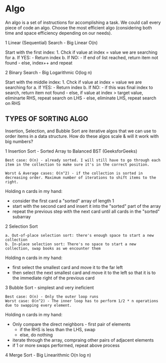 # Algo

An algo is a set of instructions for accomplishing a task. We could call every piece of code an algo. 
Choose the most efficient algo (considering both time and space efficiency depending on our needs).

1 Linear (Sequential) Search - Big Linear O(n)

Start with the first index:
    1. Chck if value at index = value we are searching for
        a. If YES:
            - Return index 
        b. If NO: 
            - If end of list reached, return item not found
            - else, index++ and repeat 


2 Binary Search - Big Logarithmic O(log n)

Start with the middle index:
    1. Chck if value at index = value we are searching for
        a. If YES:
            - Return index 
        b. If NO: 
            - if this was final index to search, return item not found
            - else, if value at index > target value, eliminarte RHS, repeat search on LHS
            - else, eliminate LHS, repeat search on RHS

## TYPES OF SORTING ALGO

Insertion, Selection, and Bubble Sort are iterative algos that we can use to order items in a data structure. How do these algos scale & will it work with big numbers?

1 Insertion Sort - Sorted Array to Balanced BST (GeeksforGeeks)

    Best case: O(n) - already sorted. I will still have to go through each item in the collection to make sure it's in the correct position. 

    Worst & Average cases: O(n^2) - if the collection is sorted in decreasing order. Maximum number of iterations to shift items to the right.

Holding n cards in my hand:

- consider the first card a "sorted" array of length 1
- start with the second card and insert it into the "sorted" part of the array
- repeat the previous step with the next card until all cards in the "sorted" subarray 


2 Selection Sort

    a. Out-of-place selection sort: there's enough space to start a new collection
    b. In-place selection sort: There's no space to start a new collection, swap books as we encounter them

Holding n cards in my hand:

- first select the smallest card and move it to the far left
- then select the next smallest card and move it to the left so that it is to the immediate right of the previous card 


3 Bubble Sort - simplest and very ineficient

    Best case: O(n) - Only the outer loop runs
    Worst case: O(n^2) - The inner loop has to perform 1/2 * n operations due to swapping every element.

Holding n cards in my hand:

- Only compare the direct neighbors - first pair of elements 
    - if the RHS is less than the LHS, swap 
    - else, do nothing 
- iterate through the array, compraing other pairs of adjacent elements 
- if 1 or more swaps performed, repeat above process


4 Merge Sort - Big Linearithmic O(n log n)

